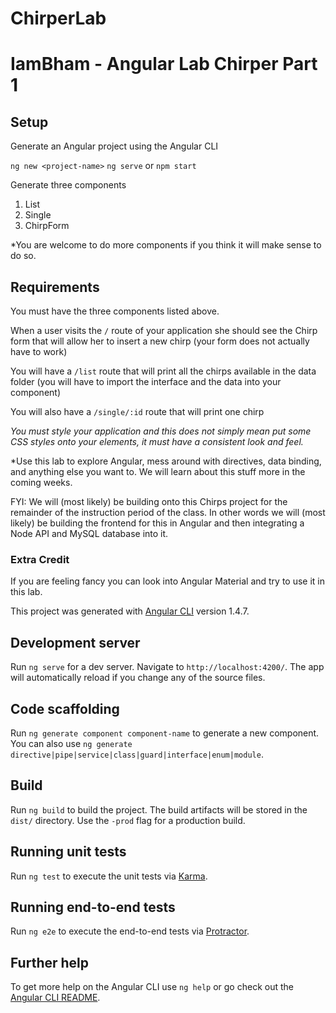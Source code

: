 # ChirperLab
# IamBham - Angular Lab Chirper Part 1

## Setup

Generate an Angular project using the Angular CLI

`ng new <project-name>`
`ng serve` or `npm start`

Generate three components
1. List
2. Single
3. ChirpForm

*You are welcome to do more components if you think it will make sense to do so.

## Requirements

You must have the three components listed above.

When a user visits the `/` route of your application she should see the Chirp form that will allow her to insert a new chirp (your form does not actually have to work)

You will have a `/list` route that will print all the chirps available in the data folder (you will have to import the interface and the data into your component)

You will also have a `/single/:id` route that will print one chirp

*You must style your application and this does not simply mean put some CSS styles onto your elements, it must have a consistent look and feel.*

*Use this lab to explore Angular, mess around with directives, data binding, and anything else you want to. We will learn about this stuff more in the coming weeks.

FYI: We will (most likely) be building onto this Chirps project for the remainder of the instruction period of the class. In other words we will (most likely) be building the frontend for this in Angular and then integrating a Node API and MySQL database into it.

### Extra Credit

If you are feeling fancy you can look into Angular Material and try to use it in this lab.

This project was generated with [Angular CLI](https://github.com/angular/angular-cli) version 1.4.7.

## Development server

Run `ng serve` for a dev server. Navigate to `http://localhost:4200/`. The app will automatically reload if you change any of the source files.

## Code scaffolding

Run `ng generate component component-name` to generate a new component. You can also use `ng generate directive|pipe|service|class|guard|interface|enum|module`.

## Build

Run `ng build` to build the project. The build artifacts will be stored in the `dist/` directory. Use the `-prod` flag for a production build.

## Running unit tests

Run `ng test` to execute the unit tests via [Karma](https://karma-runner.github.io).

## Running end-to-end tests

Run `ng e2e` to execute the end-to-end tests via [Protractor](http://www.protractortest.org/).

## Further help

To get more help on the Angular CLI use `ng help` or go check out the [Angular CLI README](https://github.com/angular/angular-cli/blob/master/README.md).
